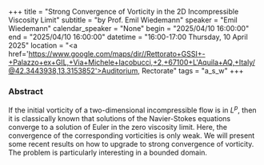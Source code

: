 +++
title = "Strong Convergence of Vorticity in the 2D Incompressible Viscosity Limit"
subtitle = "by Prof. Emil Wiedemann"
speaker = "Emil Wiedemann"
calendar_speaker = "None"
begin = "2025/04/10  16:00:00"
end = "2025/04/10  16:00:00"
datetime = "16:00-17:00 Thursday, 10 April 2025"
location = "<a href='https://www.google.com/maps/dir//Rettorato+GSSI+-+Palazzo+ex+GIL,+Via+Michele+Iacobucci,+2,+67100+L'Aquila+AQ,+Italy/@42.3443938,13.3153852'>Auditorium, Rectorate</a>"
tags = "a_s_w"
+++

### Abstract
If the initial vorticity of a two-dimensional incompressible flow is in $L^p$, then it is classically known that solutions of the Navier-Stokes equations converge to a solution of Euler in the zero viscosity limit. Here, the convergence of the corresponding vorticities is only weak. We will present some recent results on how to upgrade to strong convergence of vorticity. The problem is particularly interesting in a bounded domain.
